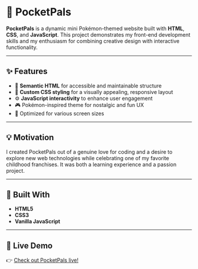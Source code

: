 # 🎒 PocketPals

**PocketPals** is a dynamic mini Pokémon-themed website built with **HTML**, **CSS**, and **JavaScript**. This project demonstrates my front-end development skills and my enthusiasm for combining creative design with interactive functionality.

---

## ✨ Features

- 🧱 **Semantic HTML** for accessible and maintainable structure  
- 🎨 **Custom CSS styling** for a visually appealing, responsive layout  
- ⚙️ **JavaScript interactivity** to enhance user engagement  
- 🎮 Pokémon-inspired theme for nostalgic and fun UX  
- 📱 Optimized for various screen sizes

---

## 💡 Motivation

I created PocketPals out of a genuine love for coding and a desire to explore new web technologies while celebrating one of my favorite childhood franchises. It was both a learning experience and a passion project.

---

## 🔧 Built With

- **HTML5**
- **CSS3**
- **Vanilla JavaScript**

---

## 🚀 Live Demo

👉 [Check out PocketPals live!]([https://dat1n.github.io/PocketPals/](https://main--haris-mini-pokemon-website.netlify.app/))



